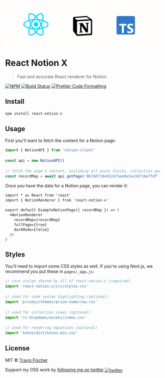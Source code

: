 <p align="center">
  <img alt="React Notion X" src="https://raw.githubusercontent.com/NotionX/react-notion-x/master/media/notion-ts.png" width="689">
</p>

# React Notion X

> Fast and accurate React renderer for Notion.

[![NPM](https://img.shields.io/npm/v/react-notion-x.svg)](https://www.npmjs.com/package/react-notion-x) [![Build Status](https://github.com/NotionX/react-notion-x/actions/workflows/test.yml/badge.svg)](https://github.com/NotionX/react-notion-x/actions/workflows/test.yml) [![Prettier Code Formatting](https://img.shields.io/badge/code_style-prettier-brightgreen.svg)](https://prettier.io)

## Install

```bash
npm install react-notion-x
```

## Usage

First you'll want to fetch the content for a Notion page:

```ts
import { NotionAPI } from 'notion-client'

const api = new NotionAPI()

// fetch the page's content, including all async blocks, collection queries, and signed urls
const recordMap = await api.getPage('067dd719a912471ea9a3ac10710e7fdf')
```

Once you have the data for a Notion page, you can render it:

```tsx
import * as React from 'react'
import { NotionRenderer } from 'react-notion-x'

export default ExampleNotionPage({ recordMap }) => (
  <NotionRenderer
    recordMap={recordMap}
    fullPage={true}
    darkMode={false}
  />
)
```

## Styles

You'll need to import some CSS styles as well. If you're using Next.js, we recommend you put these in `pages/_app.js`:

```ts
// core styles shared by all of react-notion-x (required)
import 'react-notion-x/src/styles.css'

// used for code syntax highlighting (optional)
import 'prismjs/themes/prism-tomorrow.css'

// used for collection views (optional)
import 'rc-dropdown/assets/index.css'

// used for rendering equations (optional)
import 'katex/dist/katex.min.css'
```

## License

MIT © [Travis Fischer](https://transitivebullsh.it)

Support my OSS work by <a href="https://twitter.com/transitive_bs">following me on twitter <img src="https://storage.googleapis.com/saasify-assets/twitter-logo.svg" alt="twitter" height="24px" align="center"></a>
